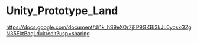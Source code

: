 # Unity_Prototype_Land

https://docs.google.com/document/d/1k_hS9eXOr7jFP9GKBi3kJL0yosxGZgN35EktBaqLduk/edit?usp=sharing
